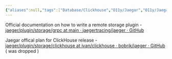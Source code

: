 ```yaml
---
{"aliases":null,"tags":["Database/Clickhouse","O11y/Jaegar","O11y/Jaegar/RemoteStorage","grpc"],"projects":["EventStore"],"url":"https://github.com/jaegertracing/jaeger-clickhouse","type":"Article","Description":"Jaegar community edition impl of clickhouse can be used as reference","Areas":null,"publish":true,"date created":"2025-01-14T15:25","date modified":"2025-01-14T17:12","PassFrontmatter":true,"created":"2025-01-14T17:12:04.348+05:30","updated":"2025-01-14T17:12:04.348+05:30"}
---
```



Official documentation on how to write a remote storage plugin - [jaeger/plugin/storage/grpc at main · jaegertracing/jaeger · GitHub](https://github.com/jaegertracing/jaeger/tree/main/plugin/storage/grpc)

Jaegar offical plan for ClickHouse release - [jaeger/plugin/storage/clickhouse at ivan/clickhouse · bobrik/jaeger · GitHub](https://github.com/bobrik/jaeger/tree/ivan/clickhouse/plugin/storage/clickhouse) ( was dropped )
